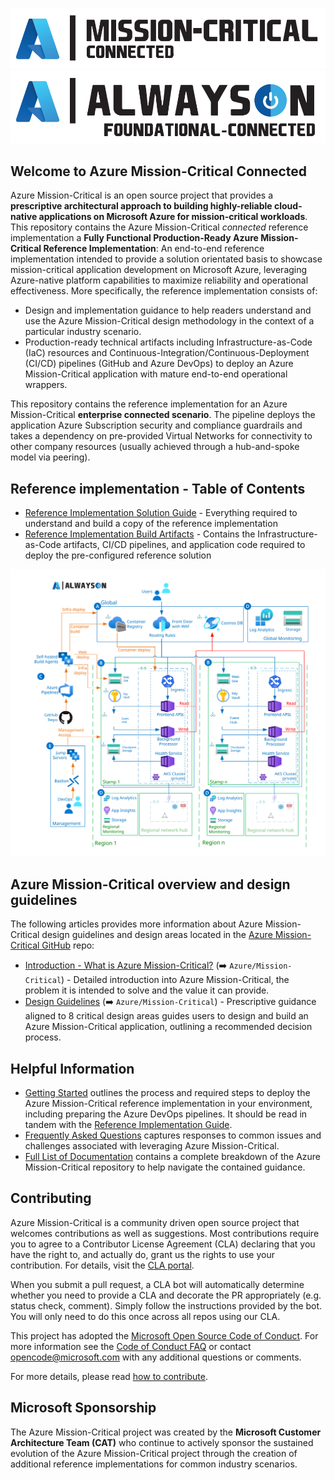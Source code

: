 ![Azure Mission-Critical Application](./icon-light.png#gh-light-mode-only "Azure Mission-Critical Connected")
![Azure Mission-Critical Application](./icon.png#gh-light-mode-only "Azure Mission-Critical Connected")

## Welcome to Azure Mission-Critical Connected

Azure Mission-Critical is an open source project that provides a **prescriptive architectural approach to building highly-reliable cloud-native applications on Microsoft Azure for mission-critical workloads**. This repository contains the Azure Mission-Critical *connected* reference implementation a **Fully Functional Production-Ready Azure Mission-Critical Reference Implementation**:
An end-to-end reference implementation intended to provide a solution orientated basis to showcase mission-critical application development on Microsoft Azure, leveraging Azure-native platform capabilities to maximize reliability and operational effectiveness. More specifically, the reference implementation consists of:

- Design and implementation guidance to help readers understand and use the Azure Mission-Critical design methodology in the context of a particular industry scenario.
- Production-ready technical artifacts including Infrastructure-as-Code (IaC) resources and Continuous-Integration/Continuous-Deployment (CI/CD) pipelines (GitHub and Azure DevOps) to deploy an Azure Mission-Critical application with mature end-to-end operational wrappers.

This repository contains the reference implementation for an Azure Mission-Critical **enterprise connected scenario**. The pipeline deploys the application Azure Subscription security and compliance guardrails and takes a dependency on pre-provided Virtual Networks for connectivity to other company resources (usually achieved through a hub-and-spoke model via peering).

## Reference implementation - Table of Contents

- [Reference Implementation Solution Guide](./docs/reference-implementation/README.md) - Everything required to understand and build a copy of the reference implementation
- [Reference Implementation Build Artifacts](./src/infra/README.md) - Contains the Infrastructure-as-Code artifacts, CI/CD pipelines, and application code required to deploy the pre-configured reference solution

![Architecture overview](/docs/media/AlwaysOn-architecture-foundational-connected.svg)

## Azure Mission-Critical overview and design guidelines

The following articles provides more information about Azure Mission-Critical design guidelines and design areas located in the [Azure Mission-Critical GitHub](https://github.com/Azure/Mission-Critical) repo:

- [Introduction - What is Azure Mission-Critical?](https://github.com/Azure/Mission-Critical/blob/main/docs/introduction/README.md) (➡️ `Azure/Mission-Critical`) - Detailed introduction into Azure Mission-Critical, the problem it is intended to solve and the value it can provide.
- [Design Guidelines](https://github.com/Azure/Mission-Critical/blob/main/docs/design-methodology/README.md) (➡️ `Azure/Mission-Critical`) - Prescriptive guidance aligned to 8 critical design areas guides users to design and build an Azure Mission-Critical application, outlining a recommended decision process.

## Helpful Information

- [Getting Started](./docs/reference-implementation/Getting-Started.md) outlines the process and required steps to deploy the Azure Mission-Critical reference implementation in your environment, including preparing the Azure DevOps pipelines. It should be read in tandem with the [Reference Implementation Guide](./docs/reference-implementation/README.md).
- [Frequently Asked Questions](./docs/reference-implementation/FAQ.md) captures responses to common issues and challenges associated with leveraging Azure Mission-Critical.
- [Full List of Documentation](./docs/README.md) contains a complete breakdown of the Azure Mission-Critical repository to help navigate the contained guidance.

## Contributing

Azure Mission-Critical is a community driven open source project that welcomes contributions as well as suggestions. Most contributions require you to agree to a
Contributor License Agreement (CLA) declaring that you have the right to, and actually do, grant us the rights to use your contribution. For details, visit the [CLA portal](https://cla.opensource.microsoft.com).

When you submit a pull request, a CLA bot will automatically determine whether you need to provide a CLA and decorate the PR appropriately (e.g. status check, comment). Simply follow the instructions provided by the bot. You will only need to do this once across all repos using our CLA.

This project has adopted the [Microsoft Open Source Code of Conduct](https://opensource.microsoft.com/codeofconduct/).
For more information see the [Code of Conduct FAQ](https://opensource.microsoft.com/codeofconduct/faq/) or
contact [opencode@microsoft.com](mailto:opencode@microsoft.com) with any additional questions or comments.

For more details, please read [how to contribute](./CONTRIBUTE.md).

## Microsoft Sponsorship

The Azure Mission-Critical project was created by the **Microsoft Customer Architecture Team (CAT)** who continue to actively sponsor the sustained evolution of the Azure Mission-Critical project through the creation of additional reference implementations for common industry scenarios.

